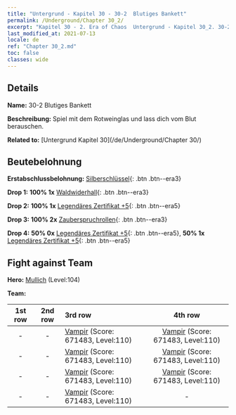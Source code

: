 ```yaml
---
title: "Untergrund - Kapitel 30 - 30-2  Blutiges Bankett"
permalink: /Underground/Chapter 30_2/
excerpt: "Kapitel 30 - 2. Era of Chaos  Untergrund - Kapitel 30_2. 30-2  Blutiges Bankett"
last_modified_at: 2021-07-13
locale: de
ref: "Chapter 30_2.md"
toc: false
classes: wide
---
```


## Details

 **Name:** 30-2  Blutiges Bankett

 **Beschreibung:**       Spiel mit dem Rotweinglas und lass dich vom Blut berauschen.

 **Related to:** [Untergrund Kapitel 30](/de/Underground/Chapter 30/)

## Beutebelohnung

 **Erstabschlussbelohnung:** [Silberschlüssel](/ItemsDE/con_693/){: .btn .btn--era3}

 **Drop 1:** **100% 1x** [Waldwiderhall](/ItemsDE/her_465/){: .btn .btn--era3}

 **Drop 2:** **100% 1x** [Legendäres Zertifikat +5](/ItemsDE/mat_102/){: .btn .btn--era5}

 **Drop 3:** **100% 2x** [Zauberspruchrollen](/ItemsDE/con_694/){: .btn .btn--era3}

 **Drop 4:** **50% 0x** [Legendäres Zertifikat +5](/ItemsDE/mat_102/){: .btn .btn--era5}, **50% 1x** [Legendäres Zertifikat +5](/ItemsDE/mat_102/){: .btn .btn--era5}


## Fight against Team
 **Hero:** [Mullich](/de/heroes/Mullich/) (Level:104)

 **Team:**


  | 1st row | 2nd row | 3rd row | 4th row |
  |:----:|:----:|:----|:----:|
  | - | - | [Vampir](/de/units/Vampire/) (Score: 671483, Level:110)  | [Vampir](/de/units/Vampire/) (Score: 671483, Level:110)  |
  | - | - | [Vampir](/de/units/Vampire/) (Score: 671483, Level:110)  | [Vampir](/de/units/Vampire/) (Score: 671483, Level:110)  |
  | - | - | [Vampir](/de/units/Vampire/) (Score: 671483, Level:110)  | [Vampir](/de/units/Vampire/) (Score: 671483, Level:110)  |
  | - | - | [Vampir](/de/units/Vampire/) (Score: 671483, Level:110)  | - |


